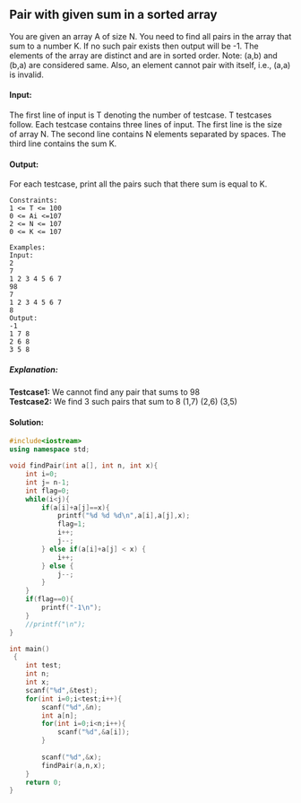 ## Pair with given sum in a sorted array 

You are given an array A of size N. You need to find all pairs in the array that sum to a number K. If no such pair exists then output will be -1. The elements of the array are distinct and are in sorted order.
Note: (a,b) and (b,a) are considered same. Also, an element cannot pair with itself, i.e., (a,a) is invalid.

#### Input:
The first line of input is T denoting the number of testcase. T testcases follow. Each testcase contains three lines of input. The first line is the size of array N. The second line contains N elements separated by spaces. The third line contains the sum K.

#### Output:
For each testcase, print all the pairs such that there sum is equal to K.
```
Constraints:
1 <= T <= 100
0 <= Ai <=107
2 <= N <= 107
0 <= K <= 107

Examples:
Input:
2
7
1 2 3 4 5 6 7
98
7
1 2 3 4 5 6 7
8
Output:
-1
1 7 8
2 6 8
3 5 8
```

##### Explanation:
__Testcase1:__ We cannot find any pair that sums to 98  
__Testcase2:__ We find 3 such pairs that sum to 8 (1,7) (2,6) (3,5)

#### Solution:
```c++
#include<iostream>
using namespace std;

void findPair(int a[], int n, int x){
    int i=0;
    int j= n-1;
    int flag=0;
    while(i<j){
        if(a[i]+a[j]==x){
            printf("%d %d %d\n",a[i],a[j],x);
            flag=1;
            i++;
            j--;
        } else if(a[i]+a[j] < x) {
            i++;
        } else {
            j--;
        }
    }
    if(flag==0){
        printf("-1\n");
    }
    //printf("\n");
}

int main()
 {
	int test;
	int n;
	int x;
	scanf("%d",&test);
	for(int i=0;i<test;i++){
	    scanf("%d",&n);
	    int a[n];
	    for(int i=0;i<n;i++){
	        scanf("%d",&a[i]);
	    }
	    
	    scanf("%d",&x);
	    findPair(a,n,x);
	}
	return 0;
}
```
